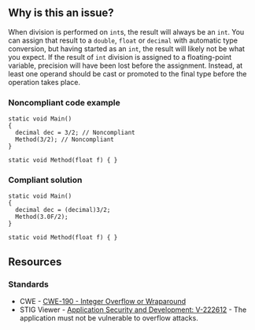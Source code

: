 ## Why is this an issue?

When division is performed on `int`s, the result will always be an `int`. You can assign that result to a
`double`, `float` or `decimal` with automatic type conversion, but having started as an `int`, the result
will likely not be what you expect. If the result of `int` division is assigned to a floating-point variable, precision will have been lost
before the assignment. Instead, at least one operand should be cast or promoted to the final type before the operation takes place.

### Noncompliant code example

    static void Main()
    {
      decimal dec = 3/2; // Noncompliant
      Method(3/2); // Noncompliant
    }
    
    static void Method(float f) { }

### Compliant solution

    static void Main()
    {
      decimal dec = (decimal)3/2;
      Method(3.0F/2);
    }
    
    static void Method(float f) { }

## Resources

### Standards

- CWE - [CWE-190 - Integer Overflow or Wraparound](https://cwe.mitre.org/data/definitions/190)
- STIG Viewer - [Application Security and
  Development: V-222612](https://stigviewer.com/stig/application_security_and_development/2023-06-08/finding/V-222612) - The application must not be vulnerable to overflow attacks.